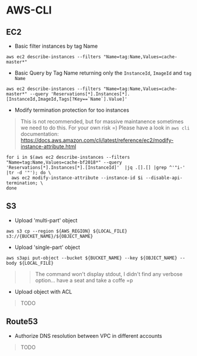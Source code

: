 # AWS-CLI

## EC2

* Basic filter instances by tag Name

`aws ec2 describe-instances --filters "Name=tag:Name,Values=cache-master*"`

* Basic Query by Tag Name returning only the `InstanceId`, `ImageId` and `tag Name`

```
aws ec2 describe-instances --filters "Name=tag:Name,Values=cache-master*" --query 'Reservations[*].Instances[*].[InstanceId,ImageId,Tags[?Key==`Name`].Value]'
```

* Modify termination protection for too instances

> This is not recommended, but for massive maintanence sometimes we need to do this. For your own risk =)
> Please have a look in `aws cli` documentation: https://docs.aws.amazon.com/cli/latest/reference/ec2/modify-instance-attribute.html

```
for i in $(aws ec2 describe-instances --filters "Name=tag:Name,Values=cache-bf2018*" --query 'Reservations[*].Instances[*].[InstanceId]'  |jq .[].[] |grep ^'"i-' |tr -d '"'); do \
  aws ec2 modify-instance-attribute --instance-id $i --disable-api-termination; \
done
```




## S3

* Upload 'multi-part' object

`aws s3 cp --region ${AWS_REGION} ${LOCAL_FILE} s3://{BUCKET_NAME}/${OBJECT_NAME}`

* Upload 'single-part' object

```
aws s3api put-object --bucket ${BUCKET_NAME} --key ${OBJECT_NAME} --body ${LOCAL_FILE}
```
>> The command won't display stdout, I didn't find any verbose option... have a seat and take a coffe =p

* Upload object with ACL

> TODO

## Route53

* Authorize DNS resolution between VPC in different accounts

> TODO
